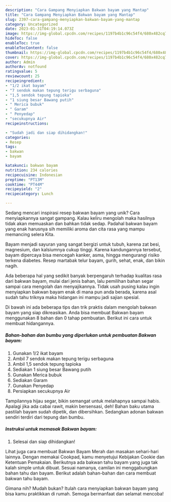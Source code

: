 ```yaml
---
description: "Cara Gampang Menyiapkan Bakwan bayam yang Mantap"
title: "Cara Gampang Menyiapkan Bakwan bayam yang Mantap"
slug: 2397-cara-gampang-menyiapkan-bakwan-bayam-yang-mantap
category: Uncategorized
date: 2023-01-31T04:19:14.073Z
image: https://img-global.cpcdn.com/recipes/1197b4b1c96c54f4/680x482cq70/bakwan-bayam-foto-resep-utama.jpg
hideToc: false
enableToc: true
enableTocContent: false
thumbnail: https://img-global.cpcdn.com/recipes/1197b4b1c96c54f4/680x482cq70/bakwan-bayam-foto-resep-utama.jpg
cover: https://img-global.cpcdn.com/recipes/1197b4b1c96c54f4/680x482cq70/bakwan-bayam-foto-resep-utama.jpg
author: Admin
authorAv: notfound
ratingvalue: 5
reviewcount: 25
recipeingredient:
- "1/2 ikat bayam"
- "7 sendok makan tepung terigu serbaguna"
- "1,5 sendok tepung tapioka"
- "1 siung besar Bawang putih"
- " Merica bubuk"
- " Garam"
- " Penyedap"
- "secukupnya Air"
recipeinstructions:

- "Sudah jadi dan siap dihidangkan!"
categories:
- Resep
tags:
- bakwan
- bayam

katakunci: bakwan bayam 
nutrition: 234 calories
recipecuisine: Indonesian
preptime: "PT13M"
cooktime: "PT44M"
recipeyield: "2"
recipecategory: Lunch

---
```





Sedang mencari inspirasi resep bakwan bayam yang unik? Cara menyiapkannya sangat gampang. Kalau keliru mengolah maka hasilnya tidak akan memuaskan dan bahkan tidak sedap. Padahal bakwan bayam yang enak harusnya sih memiliki aroma dan cita rasa yang mampu memancing selera Kita.





Bayam menjadi sayuran yang sangat bergizi untuk tubuh, karena zat besi, magnesium, dan kalsiumnya cukup tinggi. Karena kandungannya tersebut, bayam dipercaya bisa mencegah kanker, asma, hingga mengurangi risiko terkena diabetes. Resep martabak telur bayam, gurih, sehat, enak, dan bikin nagih.

Ada beberapa hal yang sedikit banyak berpengaruh terhadap kualitas rasa dari bakwan bayam, mulai dari jenis bahan, lalu pemilihan bahan segar sampai cara mengolah dan menyajikannya. Tidak usah pusing kalau ingin menyiapkan bakwan bayam enak di mana pun anda berada, karena asal sudah tahu triknya maka hidangan ini mampu jadi sajian spesial.






Di bawah ini ada beberapa tips dan trik praktis dalam mengolah bakwan bayam yang siap dikreasikan. Anda bisa membuat Bakwan bayam menggunakan 8 bahan dan 0 tahap pembuatan. Berikut ini cara untuk membuat hidangannya.

<!--inarticleads1-->

##### Bahan-bahan dan bumbu yang diperlukan untuk pembuatan Bakwan bayam:

1. Gunakan 1/2 ikat bayam
1. Ambil 7 sendok makan tepung terigu serbaguna
1. Ambil 1,5 sendok tepung tapioka
1. Sediakan 1 siung besar Bawang putih
1. Gunakan  Merica bubuk
1. Sediakan  Garam
1. Gunakan  Penyedap
1. Persiapkan secukupnya Air


Tampilannya hijau segar, bikin semangat untuk melahapnya sampai habis. Apalagi jika ada cabai rawit, makin bersensasi, deh! Bahan baku utama pastilah bayam sudah dipetik, dan dibersihkan. Sedangkan adonan bakwan sendiri terdiri dari tepung dan bumbu. 

<!--inarticleads2-->

##### Instruksi untuk memasak Bakwan bayam:


1. Selesai dan siap dihidangkan!

Lihat juga cara membuat Bakwan Bayam Merah dan masakan sehari-hari lainnya. Dengan memakai Cookpad, kamu menyetujui Kebijakan Cookie dan Ketentuan Pemakaian. Berikutnya ada bakwan tahu bayam yang juga tak kalah simple untuk dibuat. Sesuai namanya, camilan ini menggabungkan bahan tahu dan bayam. Berikut adalah bahan-bahan dan cara membuat bakwan tahu bayam. 

Gimana nih? Mudah bukan? Itulah cara menyiapkan bakwan bayam yang bisa kamu praktikkan di rumah. Semoga bermanfaat dan selamat mencoba!
